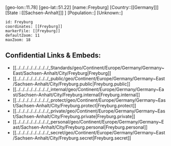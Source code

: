 ﻿---
location: [51.22,11.78]
mapzoom: [7,12] 
mapmarker: city 
type: City
tags:
- geo/City


SpocWebEntityId: 30267
isDeleted: false
confidential: public

---
[geo-lon::11.78]
[geo-lat::51.22]
[name::Freyburg]
[Country::[[Germany]]]
[State ::[[Sachsen-Anhalt]]] ]
[Population::]
[Unknown::]


```leaflet
id: Freyburg
coordinates: [[Freyburg]]
markerFile: [[Freyburg]]
defaultZoom: 11 
maxZoom: 18
```


## Confidential Links & Embeds: 
- [[../../../../../../../../_Standards/geo/Continent/Europe/Germany/Germany~East/Sachsen-Anhalt/City/Freyburg|Freyburg]] 
- [[../../../../../../../../_public/geo/Continent/Europe/Germany/Germany~East/Sachsen-Anhalt/City/Freyburg.public|Freyburg.public]] 
- [[../../../../../../../../_internal/geo/Continent/Europe/Germany/Germany~East/Sachsen-Anhalt/City/Freyburg.internal|Freyburg.internal]] 
- [[../../../../../../../../_protect/geo/Continent/Europe/Germany/Germany~East/Sachsen-Anhalt/City/Freyburg.protect|Freyburg.protect]] 
- [[../../../../../../../../_private/geo/Continent/Europe/Germany/Germany~East/Sachsen-Anhalt/City/Freyburg.private|Freyburg.private]] 
- [[../../../../../../../../_personal/geo/Continent/Europe/Germany/Germany~East/Sachsen-Anhalt/City/Freyburg.personal|Freyburg.personal]] 
- [[../../../../../../../../_secret/geo/Continent/Europe/Germany/Germany~East/Sachsen-Anhalt/City/Freyburg.secret|Freyburg.secret]] 
